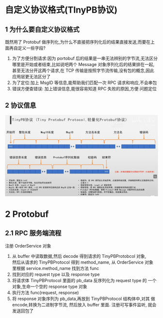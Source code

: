 # 自定义协议格式(TInyPB协议)

## 1 为什么要自定义协议格式
既然用了 Protobuf 做序列化,为什么不直接把序列化后的结果直接发送,而要在上面再自定义一些字段?

1. 为了方便分割请求:因为 portobuf 后的结果是一串无法辨别的字节流,无法区分哪里是开始或者结束,比如说吧两个 Message 对象序列化后的结果排在一起,甚至无法分开这两个请求,在 TCP 传输是按照字节流传输,没有包的概念,因此应用层更无法区分了  
2. 为了定位:加上 MsgID 等信息,能帮助我们匹配一次 RPC 请求和响应,不会串包
3. 错误方便查错误: 加上错误信息,能很容易知道 RPC 失败的原因,方便 问题定位


## 2 协议信息

![Alt text](../../../imgs/screenshot-20231226-160934.png)



# 2 Protobuf
## 2.1 RPC 服务端流程
注册 OrderService 对象

1. 从 buffer 中读取数据,然后 decode 得到请求的 TinyPBProtobcol 对象,  
   然后从请求的 TinyPBProtocol 得到 method_name, 从 OrderService 对象
   里根据 service.method_name 找到方法 func
2. 找到对应的 request type 以及 response type
3. 将请求体 TinyPBProtocol 里面的 pb_data 反序列化为 request type 的
   一个对象,生命一个空的 response type 对象
4. 执行方法 func(request, response)
5. 将 response 对象序列为 pb_data,再放到 TinyPBProtocol 结构体中,对其
   做 encode,转换为二进制字节流, 然后放入 buffer 里面. 注册可写事件监听,
   就会发送回包了

